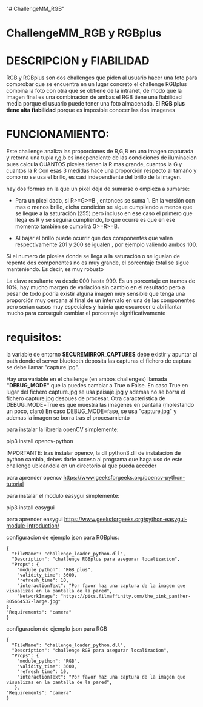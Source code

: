 "# ChallengeMM_RGB" 
# ChallengeMM_RGB y RGBplus

# DESCRIPCION y FIABILIDAD
RGB y RGBplus son dos challenges que piden al usuario hacer una foto para comprobar que se encuentra en un lugar concreto
el challenge RGBplus combina la foto con otra que se obtiene de la intranet, de modo que la imagen final es una combinacion de ambas
el RGB tiene una fiabilidad media porque el usuario puede tener una foto almacenada. El **RGB plus tiene alta fiabilidad** porque es imposible conocer las dos imagenes

# FUNCIONAMIENTO:
Este challenge analiza las proporciones de R,G,B en una imagen capturada y retorna una tupla r,g,b
es independiente de las condiciones de iluminacion pues calcula CUANTOS pixeles tienen la R mas grande, cuantos la G y cuantos la R
Con esas 3 medidas hace una proporción respecto al tamaño y como no se usa el brillo, es casi independiente del brillo de la imagen.

hay dos formas en la que un pixel deja de sumarse o empieza a sumarse:
- Para un pixel dado, si R>=G>=B , entonces se suma 1.  En la versión con mas o menos brillo, dicha condición se sigue cumpliendo a menos que se llegue a la saturación (255) pero incluso en ese caso el primero que llega es R y se seguirá cumpliendo, lo que ocurre es que en ese momento también se cumplirá G>=R>=B. 

- Al bajar el brillo puede ocurrir que dos componentes que valen respectivamente 201 y 200 se igualen , por ejemplo valiendo ambos 100.

Si el numero de pixeles donde se llega a la saturación o se igualan de repente dos componentes no es muy grande, el porcentaje total se sigue manteniendo. Es decir, es muy robusto

La clave resultante va desde 000 hasta 999.
Es un porcentaje en tramos de 10%, hay mucho margen de variación sin cambio en el resultado pero a pesar de todo podría existir alguna imagen muy sensible que tenga una proporción muy cercana al final de un intervalo en una de las componentes pero serían casos muy especiales y habría que oscurecer o abrillantar mucho para conseguir cambiar el porcentaje significativamente


# requisitos:
la variable de entorno **SECUREMIRROR_CAPTURES** debe existir y apuntar al path donde el server bluetooth deposita las capturas
el fichero de captura se debe llamar "capture.jpg".

Hay una variable en el challenge (en ambos challenges) llamada **"DEBUG_MODE"** que la puedes cambiar a True o False. En caso True en lugar del fichero capture.jpg se usa paisaje.jpg y ademas no se borra el fichero capture.jpg despues de procesar. Otra caracteristica de DEBUG_MODE=True es que muestra las imagenes en pantalla (molestando un poco, claro)
En caso DEBUG_MODE=fase, se usa "capture.jpg" y ademas la imagen se borra tras el procesamiento

para instalar la libreria openCV simplemente:

pip3 install opencv-python

IMPORTANTE: tras instalar opencv, la dll python3.dll de instalacion de python cambia, debes darle acceso al programa que haga uso de este challenge ubicandola en un directorio al que pueda acceder

para aprender opencv https://www.geeksforgeeks.org/opencv-python-tutorial

para instalar el modulo easygui simplemente:

pip3 install easygui

para aprender easygui https://www.geeksforgeeks.org/python-easygui-module-introduction/

configuracion de ejemplo json para RGBplus:

```
{
  "FileName": "challenge_loader_python.dll",
  "Description": "challenge RGBplus para asegurar localizacion",
  "Props": {
    "module_python": "RGB_plus",
    "validity_time": 3600,
    "refresh_time": 10,
    "interactionText": "Por favor haz una captura de la imagen que visualizas en la pantalla de la pared",
    "NetworkImage": "https://pics.filmaffinity.com/the_pink_panther-805664537-large.jpg"
},
"Requirements": "camera" 
}

```
configuracion de ejemplo json para RGB
```
{
  "FileName": "challenge_loader_python.dll",
  "Description": "challenge RGB para asegurar localizacion",
  "Props": {
    "module_python": "RGB",
    "validity_time": 3600,
    "refresh_time": 10,
    "interactionText": "Por favor haz una captura de la imagen que visualizas en la pantalla de la pared",
   },
"Requirements": "camera" 
}
```




